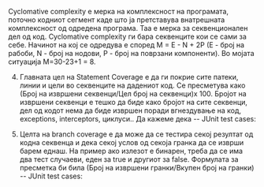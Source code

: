 Cyclomative complexity е мерка на комплексност на програмата, поточно кодниот сегмент каде што ја претставува внатрешната комплексност од одредена програма. Таа е мерка за секвенционален дел од код. Cyclomative complexity ги бара секвенците кои се сами за себе. 
Начинот на кој се одредува е според M = E - N + 2P (E - број на рабоби, N - број на нодови, P - број на поврзани компоненти). Во мојата ситуација M=30-23+1 = 8.

4. Главната цел на Statement Coverage е да ги покрие сите патеки, линии и цели во секвенците на дадениот код. Се пресметува како (Број на извршени секвенци/Цел број на секвенци)x 100. Бројот на извршени секвенци е тешко да биде како бројот на сите секвенци, дел од кодот нема да биде извршен поради вгнездување на код, exceptions, interceptors, циклуси.. Да кажеме дека 
-- JUnit test cases:

5. Целта на branch coverage е да може да се тестира секој резултат од кодна секвенца и дека секој услов од секоја гранка да се изврши барем еднаш. На пример ако излезот е бинарен, треба да се има два тест случаеви, еден за true и другиот за false. Формулата за пресметка би била (Број на извршени гранки/Вкупен број на гранки)
-- JUnit test cases:
